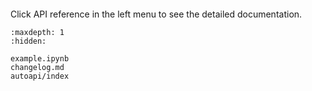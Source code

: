 ```{include} ../README.md
```
Click API reference in the left menu to see the detailed documentation.

```{toctree}
:maxdepth: 1
:hidden:

example.ipynb
changelog.md
autoapi/index
```

